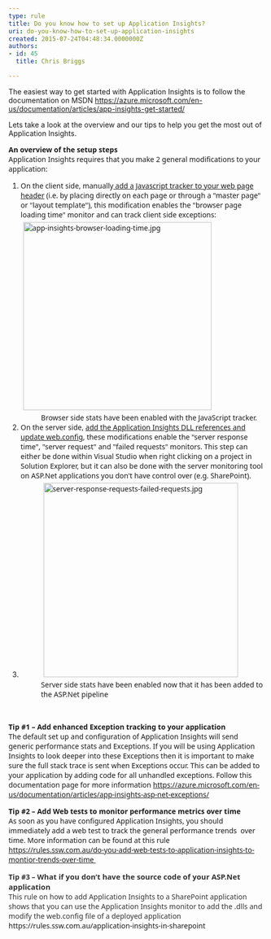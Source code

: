 ```yaml
---
type: rule
title: Do you know how to set up Application Insights?
uri: do-you-know-how-to-set-up-application-insights
created: 2015-07-24T04:48:34.0000000Z
authors:
- id: 45
  title: Chris Briggs

---
```




<span class='intro'> <p class="ssw15-rteElement-P">​The easiest way to get started with Application Insights is to follow the documentation on MSDN <a href="https&#58;//azure.microsoft.com/en-us/documentation/articles/app-insights-get-started/">https&#58;//azure.microsoft.com/en-us/documentation/articles/app-insights-get-started/</a>&#160;</p><p class="ssw15-rteElement-P">Lets take a look at the overview and our tips to&#160;help you get the most out of Application Insights.</p> </span>

<div><strong style="font-family&#58;'segoe ui';">An overview of the setup steps</strong></div><span style="font-family&#58;'segoe ui';">Application Insights requires that you make 2 general modifications to your application&#58;</span><ol><li><span style="font-family&#58;'segoe ui';">On the client side, manually<a href="https&#58;//azure.microsoft.com/en-us/documentation/articles/app-insights-javascript/"> add a Javascript tracker to your web page header</a>&#160;(i.e. by ​placing directly on each page or&#160;through a &quot;master page&quot; or &quot;layout template&quot;), this modification&#160;enables the &quot;browser page loading time&quot; monitor and can track client side exceptions&#58;</span><br style="font-family&#58;'segoe ui';"><img alt="app-insights-browser-loading-time.jpg" src="/PublishingImages/app-insights-browser-loading-time.jpg" style="margin&#58;5px;width&#58;370px;font-family&#58;'segoe ui';" /><dd class="ssw15-rteElement-FigureNormal"><span style="font-family&#58;'segoe ui';"> Browser side stats have been enabled with the JavaScript tracker.</span></dd></li><li><span style="font-family&#58;'segoe ui';">On the server side, <a href="https&#58;//azure.microsoft.com/en-us/documentation/articles/app-insights-start-monitoring-app-health-usage/">add the Application Insights DLL references and update web.config​</a>, these modifications enable&#160;the &quot;server response time&quot;, &quot;server request&quot; and &quot;failed requests&quot; monitors.&#160;</span><span style="font-family&#58;'segoe ui';">This step can either be done within Visual Studio when right clicking on a project in Solution Explorer, but it can also be done with the server monitoring tool on&#160;ASP.Net applications you don't have control over (e.g. SharePoint).</span></li><li><dd class="ssw15-rteElement-FigureNormal"><span style="font-family&#58;'segoe ui';"><img alt="server-response-requests-failed-requests.jpg" src="/PublishingImages/server-response-requests-failed-requests.jpg" style="margin&#58;5px;width&#58;382px;" />&#160;&#160;<br>Server side&#160;stats have been enabled now that it has been added to the ASP.Net pipeline <br></span></dd></li></ol><div><br style="font-family&#58;'segoe ui';"></div><p><span style="font-family&#58;'segoe ui';">
   </span><strong style="font-family&#58;'segoe ui';">Tip #1&#160;– Add enhanced Exception tracking to your application</strong><br style="font-family&#58;'segoe ui';"><span style="font-family&#58;'segoe ui';">The&#160;default set up and configuration of Application Insights will send generic performance stats and Exceptions. If you will be using Application Insights to look&#160;deeper into these&#160;Exceptions then it is important to make sure the full stack trace is sent when Exceptions occur. This can be added to your application by adding code for all unhandled exceptions. Follow this documentation page for more information </span><a href="https&#58;//azure.microsoft.com/en-us/documentation/articles/app-insights-asp-net-exceptions/"><span style="font-family&#58;'segoe ui';">https&#58;//azure.microsoft.com/en-us/documentation/articles/app-insights-asp-net-exceptions/</span></a></p><p><span style="font-family&#58;'segoe ui';">
   </span><strong style="font-family&#58;'segoe ui';">Tip #2&#160;– Add Web tests to monitor performance metrics over time<br></strong><span style="font-family&#58;'segoe ui';">As soon as you have configured Application Insights, you should immediately add a web test to track the general performance trends&#160; over time. More information can be found at this rule </span><a href="/_layouts/15/FIXUPREDIRECT.ASPX?WebId=3dfc0e07-e23a-4cbb-aac2-e778b71166a2&amp;TermSetId=07da3ddf-0924-4cd2-a6d4-a4809ae20160&amp;TermId=1ff43a84-e259-48c5-8b7a-f48433a7ec3c"><span style="font-family&#58;'segoe ui';">https&#58;//rules.ssw.com.au/do-you-add-web-tests-to-application-insights-to-montior-trends-over-time </span></a><span style="font-family&#58;'segoe ui';">​</span></p><p><span style="color&#58;#333333;"><span style="font-family&#58;'segoe ui';">
   </span><strong style="font-family&#58;'segoe ui';">Tip #3&#160;– W<span style="font-size&#58;11pt;">hat if you don’t have the source code of your ASP.Net application</span> </strong><br style="font-family&#58;'segoe ui';"><span style="font-family&#58;'segoe ui';">This rule on how to add Application Insights to a SharePoint application shows that you can use the Application Insights monitor to add the .dlls and modify the web.config file of a deployed application </span><a><span style="font-family&#58;'segoe ui';">https&#58;//rules.ssw.com.au/application-insights-in-sharepoint</span></a><span style="font-family&#58;'segoe ui';">​</span></span></p>


